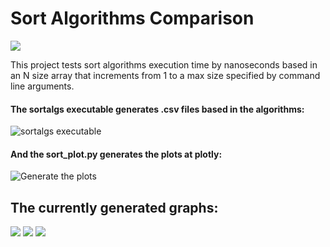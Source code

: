 # Sort Algorithms Comparison

[![](https://i.imgur.com/LcTxMWg.png)](https://plot.ly/~MatMercer/13/sort-algorithms-comparison-with-random-arrays/)

This project tests sort algorithms execution time by nanoseconds based in an N size array that increments from 1 to a max size specified by command line arguments.

#### The sortalgs executable generates .csv files based in the algorithms:
![sortalgs executable](https://i.imgur.com/yn3tNfP.png "Sortalgs Executable")

#### And the sort_plot.py generates the plots at plotly:
![Generate the plots](https://i.imgur.com/tNJX1xj.png "Generate The Plots")

## The currently generated graphs:
[![](https://i.imgur.com/LcTxMWg.png)](https://plot.ly/~MatMercer/13/sort-algorithms-comparison-with-random-arrays/)
[![](https://i.imgur.com/phY08pS.png)](https://plot.ly/~MatMercer/15/sort-algorithms-comparison-with-random-crescent-sorted-arrays/)
[![](https://i.imgur.com/G2ZJ1v3.png)](https://plot.ly/~MatMercer/17/sort-algorithms-comparison-with-random-decrescent-sorted-arrays/)
